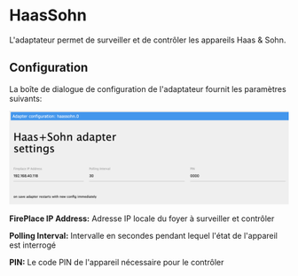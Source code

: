 # HaasSohn
L'adaptateur permet de surveiller et de contrôler les appareils Haas & Sohn.

## Configuration
La boîte de dialogue de configuration de l'adaptateur fournit les paramètres suivants:

![haassohn_configuration](img/haassohn_configuration.png)

**FirePlace IP Address:** Adresse IP locale du foyer à surveiller et contrôler

**Polling Interval:** Intervalle en secondes pendant lequel l'état de l'appareil est interrogé

**PIN:** Le code PIN de l'appareil nécessaire pour le contrôler